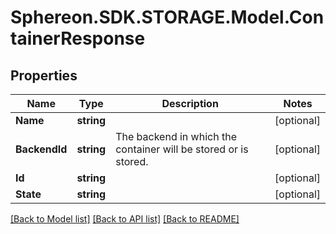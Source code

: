 # Sphereon.SDK.STORAGE.Model.ContainerResponse
## Properties

Name | Type | Description | Notes
------------ | ------------- | ------------- | -------------
**Name** | **string** |  | [optional] 
**BackendId** | **string** | The backend in which the container will be stored or is stored. | [optional] 
**Id** | **string** |  | [optional] 
**State** | **string** |  | [optional] 

[[Back to Model list]](../README.md#documentation-for-models) [[Back to API list]](../README.md#documentation-for-api-endpoints) [[Back to README]](../README.md)

